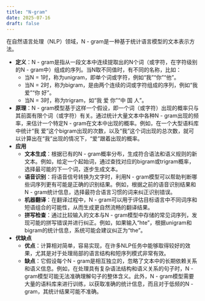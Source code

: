 ```yaml
---
title: "N-gram"
date: 2025-07-16
draft: false
---
```


在自然语言处理（NLP）领域，N - gram是一种基于统计语言模型的文本表示方法。

+ **定义**：N - gram是指从一段文本中连续提取出的N个词（或字符，在字符级别的N - gram中）组成的序列。当N取不同值时，有不同的名称，比如：
    - 当N = 1时，称为unigram，即单个词或字符，例如“我”“你”“他”。
    - 当N = 2时，称为bigram，是由两个连续的词或字符组成的序列，例如“我 爱”“你 好”。
    - 当N = 3时，称为trigram，如“我 爱 你”“中 国 人”。
+ **原理**：N - gram模型基于这样一个假设，即一个词（或字符）出现的概率只与其前面有限个词（或字符）有关。通过统计大量文本中各种N - gram出现的频率，来估计一个特定N - gram在文本中出现的概率。例如，在一个大型语料库中统计“我 爱”这个bigram出现的次数，以及“我”这个词出现的总次数，就可以计算出在“我”出现的情况下，“爱”跟着出现的概率。
+ **应用**
    - **文本生成**：根据已有的N - gram概率分布，生成符合语法和语义规则的新文本。例如，给定一个起始词，通过查找对应的bigram或trigram概率，选择最可能的下一个词，逐步生成文本。
    - **语音识别**：将语音信号转换为文字时，利用N - gram模型可以帮助判断哪些词序列更有可能是正确的识别结果。例如，根据之前的语音识别结果和N - gram统计信息，选择最符合语言习惯的词来纠正识别错误。
    - **机器翻译**：在翻译过程中，N - gram可以用于评估目标语言中不同词序和短语组合的可能性，从而生成更自然流畅的翻译结果。
    - **拼写检查**：通过比较输入的文本与N - gram模型中存储的常见词序列，发现可能的拼写错误并进行纠正。例如，如果输入“hte”，根据unigram和bigram的统计信息，系统可能会建议纠正为“the”。
+ **优缺点**
    - **优点**：计算相对简单，容易实现，在许多NLP任务中能够取得较好的效果，尤其是对于处理局部的语言结构和短序列模式非常有效。
    - **缺点**：它假设每个N - gram是相互独立的，忽略了文本中的长期依赖关系和语义信息。例如，在处理具有复杂语法结构和语义关系的句子时，N - gram模型可能无法准确理解句子的整体含义。此外，N - gram模型需要大量的语料库来进行训练，以获取准确的统计信息，而且对于低频的N - gram，其统计结果可能不准确。

